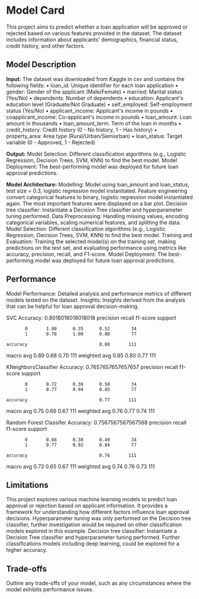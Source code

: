 # Model Card

This project aims to predict whether a loan application will be approved or rejected based on various features provided in the dataset. The dataset includes information about applicants' demographics, financial status, credit history, and other factors.

## Model Description

**Input:** The dataset was downloaded from Kaggle in csv and contains the following fields:
•	loan_id: Unique identifier for each loan application
•	gender: Gender of the applicant (Male/Female)
•	married: Marital status (Yes/No)
•	dependents: Number of dependents
•	education: Applicant's education level (Graduate/Not Graduate)
•	self_employed: Self-employment status (Yes/No)
•	applicant_income: Applicant's income in pounds
•	coapplicant_income: Co-applicant's income in pounds
•	loan_amount: Loan amount in thousands
•	loan_amount_term: Term of the loan in months
•	credit_history: Credit history (0 - No history, 1 - Has history)
•	property_area: Area type (Rural/Urban/Semiurban)
•	loan_status: Target variable (0 - Approved, 1 - Rejected)


**Output:** 
Model Selection: Different classification algorithms (e.g., Logistic Regression, Decision Trees, SVM, KNN) to find the best model.
Model Deployment: The best-performing model was deployed for future loan approval predictions.


**Model Architecture:** 
Modelling: Model using loan_amount and loan_status, test size = 0.3, logistic regression model instantiated. 
Feature engineering convert categorical features to binary, logistic regression model instantiated again. The most important features were displayed on a bar plot. 
Decision tree classifier: Instantiate a Decision Tree classifier and hyperparameter tuning performed.
Data Preprocessing: Handling missing values, encoding categorical variables, scaling numerical features, and splitting the data.
Model Selection: Different classification algorithms (e.g., Logistic Regression, Decision Trees, SVM, KNN) to find the best model.
Training and Evaluation: Training the selected model(s) on the training set, making predictions on the test set, and evaluating performance using metrics like accuracy, precision, recall, and F1-score.
Model Deployment: The best-performing model was deployed for future loan approval predictions.

## Performance

Model Performance: Detailed analysis and performance metrics of different models tested on the dataset.
Insights: Insights derived from the analysis that can be helpful for loan approval decision-making.


SVC Accuracy: 0.8018018018018018
              precision    recall  f1-score   support

           0       1.00      0.35      0.52        34
           1       0.78      1.00      0.88        77

    accuracy                           0.80       111
   macro avg       0.89      0.68      0.70       111
weighted avg       0.85      0.80      0.77       111


KNeighborsClassifier Accuracy: 0.7657657657657657
              precision    recall  f1-score   support

           0       0.72      0.38      0.50        34
           1       0.77      0.94      0.85        77

    accuracy                           0.77       111
   macro avg       0.75      0.66      0.67       111
weighted avg       0.76      0.77      0.74       111


Random Forest Classifer Accuracy: 0.7567567567567568
              precision    recall  f1-score   support

           0       0.68      0.38      0.49        34
           1       0.77      0.92      0.84        77

    accuracy                           0.76       111
   macro avg       0.73      0.65      0.67       111
weighted avg       0.74      0.76      0.73       111

## Limitations
This project explores various machine learning models to predict loan approval or rejection based on applicant information. It provides a framework for understanding how different factors influence loan approval decisions.
Hyperparameter tuning was only performed on the Decision tree classifier, further investigation would be required on other classification models explored in this example. 
Decision tree classifier: Instantiate a Decision Tree classifier and hyperparameter tuning performed.
Further classifications models including deep learning, could be explored for a higher accuracy. 

## Trade-offs

Outline any trade-offs of your model, such as any circumstances where the model exhibits performance issues. 

